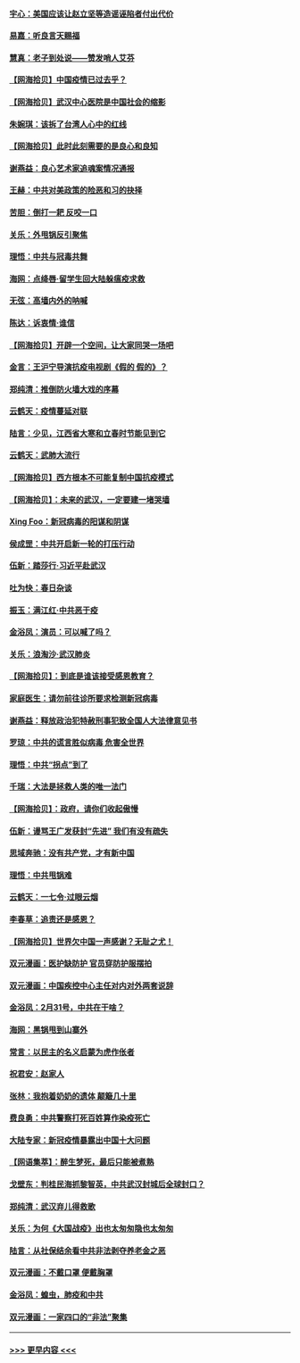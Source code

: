 #### [宇心：美国应该让赵立坚等造谣诬陷者付出代价](../pages/nsc993/n11950309.md?t=03190502) 
#### [易嘉：听良言天赐福](../pages/nsc993/n11949334.md?t=03190502) 
#### [慧真：老子到处说——赞发哨人艾芬](../pages/nsc993/n11949274.md?t=03190502) 
#### [【网海拾贝】中国疫情已过去乎？](../pages/nsc993/n11949052.md?t=03190502) 
#### [【网海拾贝】武汉中心医院是中国社会的缩影](../pages/nsc993/n11946574.md?t=03190502) 
#### [朱婉琪：该拆了台湾人心中的红线](../pages/nsc993/n11946959.md?t=03190502) 
#### [【网海拾贝】此时此刻需要的是良心和良知](../pages/nsc993/n11945471.md?t=03190502) 
#### [谢燕益：良心艺术家追魂案情况通报](../pages/nsc993/n11945327.md?t=03190502) 
#### [王赫：中共对美政策的险恶和习的抉择](../pages/nsc993/n11944942.md?t=03190502) 
#### [苦胆：倒打一耙 反咬一口](../pages/nsc993/n11944542.md?t=03190502) 
#### [关乐：外甩锅反引聚焦](../pages/nsc993/n11944211.md?t=03190502) 
#### [理悟：中共与冠毒共舞](../pages/nsc993/n11944197.md?t=03190502) 
#### [海网：点绛唇‧留学生回大陆躲瘟疫求救](../pages/nsc993/n11944043.md?t=03190502) 
#### [无弦：高墙内外的呐喊](../pages/nsc993/n11943684.md?t=03190502) 
#### [陈达：诉衷情·谁信](../pages/nsc993/n11942899.md?t=03190502) 
#### [【网海拾贝】开辟一个空间，让大家同哭一场吧](../pages/nsc993/n11942165.md?t=03190502) 
#### [金言：王沪宁导演抗疫电视剧《假的 假的》？](../pages/nsc993/n11941510.md?t=03190502) 
#### [郑纯清：推倒防火墙大戏的序幕](../pages/nsc993/n11940838.md?t=03190502) 
#### [云鹤天：疫情蔓延对联](../pages/nsc993/n11940579.md?t=03190502) 
#### [陆言：少见，江西省大寒和立春时节能见到它](../pages/nsc993/n11939983.md?t=03190502) 
#### [云鹤天：武肺大流行](../pages/nsc993/n11939902.md?t=03190502) 
#### [【网海拾贝】西方根本不可能复制中国抗疫模式](../pages/nsc993/n11939725.md?t=03190502) 
#### [【网海拾贝】：未来的武汉，一定要建一堵哭墙](../pages/nsc993/n11938684.md?t=03190502) 
#### [Xing Foo：新冠病毒的阳谋和阴谋](../pages/nsc993/n11936086.md?t=03190502) 
#### [侯成罡：中共开启新一轮的打压行动](../pages/nsc993/n11935730.md?t=03190502) 
#### [伍新：踏莎行‧习近平赴武汉](../pages/nsc993/n11935157.md?t=03190502) 
#### [吐为快：春日杂谈](../pages/nsc993/n11934776.md?t=03190502) 
#### [振玉：满江红‧中共恶于疫](../pages/nsc993/n11934647.md?t=03190502) 
#### [金浴凤：演员：可以喊了吗？](../pages/nsc993/n11934602.md?t=03190502) 
#### [关乐：浪淘沙·武汉肺炎](../pages/nsc993/n11931792.md?t=03190502) 
#### [【网海拾贝】：到底是谁该接受感恩教育？](../pages/nsc993/n11931552.md?t=03190502) 
#### [家庭医生：请勿前往诊所要求检测新冠病毒](../pages/nsc993/n11929190.md?t=03190502) 
#### [谢燕益：释放政治犯特赦刑事犯致全国人大法律意见书](../pages/nsc993/n11928978.md?t=03190502) 
#### [罗琼：中共的谎言胜似病毒 危害全世界](../pages/nsc993/n11922636.md?t=03190502) 
#### [理悟：中共“拐点”到了](../pages/nsc993/n11928496.md?t=03190502) 
#### [千瑞：大法是拯救人类的唯一法门](../pages/nsc993/n11927637.md?t=03190502) 
#### [【网海拾贝】：政府，请你们收起傲慢](../pages/nsc993/n11926932.md?t=03190502) 
#### [伍新：谩骂王广发获封“先进” 我们有没有疏失](../pages/nsc993/n11926101.md?t=03190502) 
#### [思域奔驰：没有共产党，才有新中国](../pages/nsc993/n11926058.md?t=03190502) 
#### [理悟：中共甩锅难](../pages/nsc993/n11925355.md?t=03190502) 
#### [云鹤天：一七令·过眼云烟](../pages/nsc993/n11925284.md?t=03190502) 
#### [李春草：追责还是感恩？](../pages/nsc993/n11925274.md?t=03190502) 
#### [【网海拾贝】世界欠中国一声感谢？无耻之尤！](../pages/nsc993/n11925239.md?t=03190502) 
#### [双元漫画：医护缺防护 官员穿防护服摆拍](../pages/nsc993/n11923899.md?t=03190502) 
#### [双元漫画：中国疾控中心主任对内对外两套说辞](../pages/nsc993/n11921994.md?t=03190502) 
#### [金浴凤：2月31号，中共在干啥？](../pages/nsc993/n11922706.md?t=03190502) 
#### [海网：黑锅甩到山寨外](../pages/nsc993/n11922688.md?t=03190502) 
#### [常言：以民主的名义启蒙为虎作伥者](../pages/nsc993/n11922217.md?t=03190502) 
#### [祝君安：赵家人](../pages/nsc993/n11922209.md?t=03190502) 
#### [张林：我抱着奶奶的遗体 颠簸几十里](../pages/nsc993/n11920945.md?t=03190502) 
#### [费良勇：中共警察打死百姓算作染疫死亡](../pages/nsc993/n11919264.md?t=03190502) 
#### [大陆专家：新冠疫情暴露出中国十大问题](../pages/nsc993/n11919187.md?t=03190502) 
#### [【网语集萃】：醉生梦死，最后只能被煮熟](../pages/nsc993/n11918994.md?t=03190502) 
#### [戈壁东：判桂民海抓黎智英，中共武汉封城后全球封口？](../pages/nsc993/n11917982.md?t=03190502) 
#### [郑纯清：武汉弃儿得救歌](../pages/nsc993/n11917881.md?t=03190502) 
#### [关乐：为何《大国战疫》出也太匆匆隐也太匆匆](../pages/nsc993/n11917792.md?t=03190502) 
#### [陆言：从社保结余看中共非法剥夺养老金之恶](../pages/nsc993/n11917084.md?t=03190502) 
#### [双元漫画：不戴口罩 便戴胸罩](../pages/nsc993/n11916447.md?t=03190502) 
#### [金浴凤：蝗虫，肺疫和中共](../pages/nsc993/n11916904.md?t=03190502) 
#### [双元漫画：一家四口的“非法”聚集](../pages/nsc993/n11916378.md?t=03190502) 

----
#### [ >>> 更早内容 <<< ](../indexes/nsc993-earlier.md)
